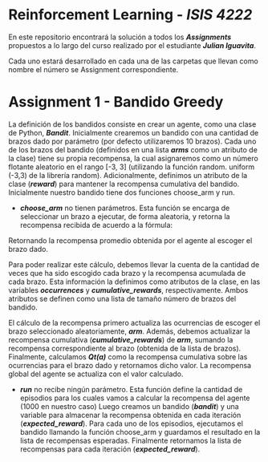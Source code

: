 #  **Reinforcement Learning** - *ISIS 4222*

En este repositorio encontrará la solución a todos los ***Assignments*** propuestos a lo largo del curso realizado por el estudiante ***Julian Iguavita***.

Cada uno estará desarrollado en cada una de las carpetas que llevan como nombre el número se Assignment correspondiente.

#  Assignment 1 - Bandido Greedy

La definición de los bandidos consiste en crear un agente, como una clase de Python, ***Bandit***. Inicialmente crearemos un bandido con una cantidad de brazos dado por parámetro (por defecto utilizaremos 10 brazos). Cada uno de los brazos del bandido (definidos en una lista ***arms*** como un atributo de la clase) tiene su propia recompensa, la cual asignaremos como un número flotante aleatorio en el rango [-3, 3] (utilizando la función random. uniform (-3,3) de la librería random). Adicionalmente, definimos un atributo de la clase (***reward***) para mantener la recompensa cumulativa del bandido. Inicialmente nuestro bandido tiene dos funciones choose_arm y run.

* ***choose_arm*** no tienen parámetros. Esta función se encarga de seleccionar un brazo a ejecutar, de forma aleatoria, y retorna la recompensa recibida de acuerdo a la fórmula:
 
Retornando la recompensa promedio obtenida por el agente al escoger el brazo dado.

Para poder realizar este cálculo, debemos llevar la cuenta de la cantidad de veces que ha sido escogido cada brazo y la recompensa acumulada de cada brazo. Esta información la definimos como atributos de la clase, en las variables ***occurrences*** y ***cumulative_rewards***, respectivamente. Ambos atributos se definen como una lista de tamaño número de brazos del bandido.

El cálculo de la recompensa primero actualiza las ocurrencias de escoger el brazo seleccionado aleatoriamente, ***arm***. Además, debemos actualizar la recompensa cumulativa (***cumulative_rewards***) de ***arm***, sumando la recompensa correspondiente al brazo (obtenida de la lista de brazos). Finalmente, calculamos ***Qt(a)*** como la recompensa cumulativa sobre las ocurrencias para el brazo dado y retornamos dicho valor. La recompensa global del agente se actualiza con el valor calculado.

* ***run*** no recibe ningún parámetro. Esta función define la cantidad de episodios para los cuales vamos a calcular la recompensa del agente (1000 en nuestro caso) Luego creamos un bandido (***bandit***) y una variable para almacenar la recompensa obtenida en cada iteración (***expected_reward***). Para cada uno de los episodios, ejecutamos el bandido llamando la función choose_arm y guardamos el resultado en la lista de recompensas esperadas. Finalmente retornamos la lista de recompensas para cada iteración (***expected_reward***).
